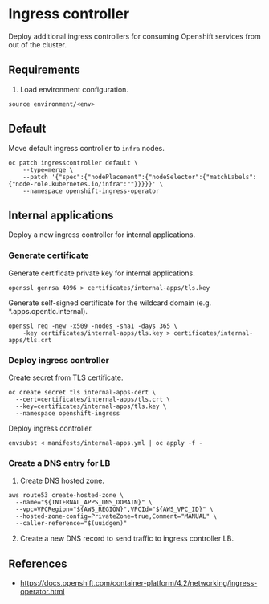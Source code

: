# Ingress controller

Deploy additional ingress controllers for consuming Openshift services from out of the cluster.

## Requirements

1. Load environment configuration.

```
source environment/<env>
```

## Default

Move default ingress controller to `infra` nodes.

```
oc patch ingresscontroller default \
    --type=merge \
    --patch '{"spec":{"nodePlacement":{"nodeSelector":{"matchLabels":{"node-role.kubernetes.io/infra":""}}}}}' \
    --namespace openshift-ingress-operator
```

## Internal applications

Deploy a new ingress controller for internal applications.

### Generate certificate

Generate certificate private key for internal applications.

```
openssl genrsa 4096 > certificates/internal-apps/tls.key
```

Generate self-signed certificate for the wildcard domain (e.g. *.apps.opentlc.internal).

```
openssl req -new -x509 -nodes -sha1 -days 365 \
    -key certificates/internal-apps/tls.key > certificates/internal-apps/tls.crt
```

### Deploy ingress controller

Create secret from TLS certificate.

```
oc create secret tls internal-apps-cert \
  --cert=certificates/internal-apps/tls.crt \
  --key=certificates/internal-apps/tls.key \
  --namespace openshift-ingress
```

Deploy ingress controller.

```
envsubst < manifests/internal-apps.yml | oc apply -f -
```

### Create a DNS entry for LB

1. Create DNS hosted zone.

```
aws route53 create-hosted-zone \
  --name="${INTERNAL_APPS_DNS_DOMAIN}" \
  --vpc=VPCRegion="${AWS_REGION}",VPCId="${AWS_VPC_ID}" \
  --hosted-zone-config=PrivateZone=true,Comment="MANUAL" \
  --caller-reference="$(uuidgen)"
```

2. Create a new DNS record to send traffic to ingress controller LB.

## References

- https://docs.openshift.com/container-platform/4.2/networking/ingress-operator.html

